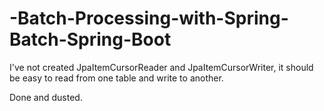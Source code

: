 # -Batch-Processing-with-Spring-Batch-Spring-Boot

I've not created JpaItemCursorReader and JpaItemCursorWriter, it should be easy to read from one table and write to another.

Done and dusted.

